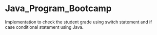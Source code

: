 # Java_Program_Bootcamp
Implementation to check the student grade using switch statement and if case conditional statement using Java.
